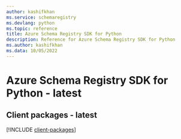 ```yaml
---
author: kashifkhan
ms.service: schemaregistry
ms.devlang: python
ms.topic: reference
title: Azure Schema Registry SDK for Python
description: Reference for Azure Schema Registry SDK for Python
ms.author: kashifkhan
ms.data: 10/05/2022
---
```

# Azure Schema Registry SDK for Python - latest

## Client packages - latest
[!INCLUDE [client-packages](schema-registry-client-index.md)]